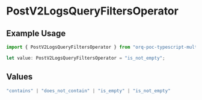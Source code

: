 # PostV2LogsQueryFiltersOperator

## Example Usage

```typescript
import { PostV2LogsQueryFiltersOperator } from "orq-poc-typescript-multi-env-version/models/operations";

let value: PostV2LogsQueryFiltersOperator = "is_not_empty";
```

## Values

```typescript
"contains" | "does_not_contain" | "is_empty" | "is_not_empty"
```